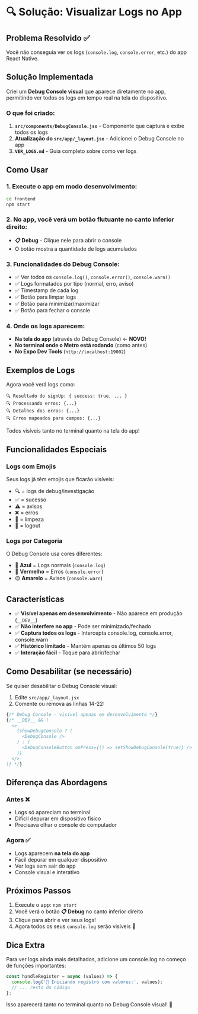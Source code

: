 # 🔍 Solução: Visualizar Logs no App

## Problema Resolvido ✅

Você não conseguia ver os logs (`console.log`, `console.error`, etc.) do app React Native.

## Solução Implementada

Criei um **Debug Console visual** que aparece diretamente no app, permitindo ver todos os logs em tempo real na tela do dispositivo.

### O que foi criado:

1. **`src/components/DebugConsole.jsx`** - Componente que captura e exibe todos os logs
2. **Atualização do `src/app/_layout.jsx`** - Adicionei o Debug Console no app
3. **`VER_LOGS.md`** - Guia completo sobre como ver logs

## Como Usar

### 1. Execute o app em modo desenvolvimento:
```bash
cd frontend
npm start
```

### 2. No app, você verá um botão flutuante no canto inferior direito:
- **📋 Debug** - Clique nele para abrir o console
- O botão mostra a quantidade de logs acumulados

### 3. Funcionalidades do Debug Console:
- ✅ Ver todos os `console.log()`, `console.error()`, `console.warn()`
- ✅ Logs formatados por tipo (normal, erro, aviso)
- ✅ Timestamp de cada log
- ✅ Botão para limpar logs
- ✅ Botão para minimizar/maximizar
- ✅ Botão para fechar o console

### 4. Onde os logs aparecem:
- **Na tela do app** (através do Debug Console) ← **NOVO!**
- **No terminal onde o Metro está rodando** (como antes)
- **No Expo Dev Tools** (`http://localhost:19002`)

## Exemplos de Logs

Agora você verá logs como:
```
🔍 Resultado do signUp: { success: true, ... }
🔍 Processando erros: {...}
🔍 Detalhes dos erros: {...}
🔍 Erros mapeados para campos: {...}
```

Todos visíveis tanto no terminal quanto na tela do app!

## Funcionalidades Especiais

### Logs com Emojis
Seus logs já têm emojis que ficarão visíveis:
- 🔍 = logs de debug/investigação
- ✅ = sucesso
- ⚠️ = avisos
- ❌ = erros
- 🧹 = limpeza
- 🚪 = logout

### Logs por Categoria

O Debug Console usa cores diferentes:
- 🔵 **Azul** = Logs normais (`console.log`)
- 🔴 **Vermelho** = Erros (`console.error`)
- 🟡 **Amarelo** = Avisos (`console.warn`)

## Características

- ✅ **Visível apenas em desenvolvimento** - Não aparece em produção (`__DEV__`)
- ✅ **Não interfere no app** - Pode ser minimizado/fechado
- ✅ **Captura todos os logs** - Intercepta console.log, console.error, console.warn
- ✅ **Histórico limitado** - Mantém apenas os últimos 50 logs
- ✅ **Interação fácil** - Toque para abrir/fechar

## Como Desabilitar (se necessário)

Se quiser desabilitar o Debug Console visual:

1. Edite `src/app/_layout.jsx`
2. Comente ou remova as linhas 14-22:
```jsx
{/* Debug Console - visível apenas em desenvolvimento */}
{/* __DEV__ && (
  <>
    {showDebugConsole ? (
      <DebugConsole />
    ) : (
      <DebugConsoleButton onPress={() => setShowDebugConsole(true)} />
    )}
  </>
)} */}
```

## Diferença das Abordagens

### Antes ❌
- Logs só apareciam no terminal
- Difícil depurar em dispositivo físico
- Precisava olhar o console do computador

### Agora ✅
- Logs aparecem **na tela do app**
- Fácil depurar em qualquer dispositivo
- Ver logs sem sair do app
- Console visual e interativo

## Próximos Passos

1. Execute o app: `npm start`
2. Você verá o botão **📋 Debug** no canto inferior direito
3. Clique para abrir e ver seus logs!
4. Agora todos os seus `console.log` serão visíveis 🎉

## Dica Extra

Para ver logs ainda mais detalhados, adicione um console.log no começo de funções importantes:

```jsx
const handleRegister = async (values) => {
  console.log('🔄 Iniciando registro com valores:', values);
  // ... resto do código
};
```

Isso aparecerá tanto no terminal quanto no Debug Console visual! 🎯

